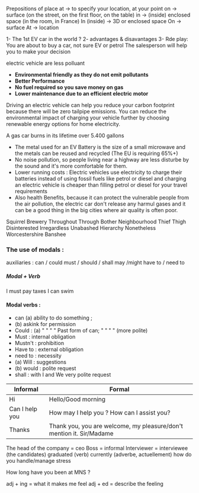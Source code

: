 

Prepositions of place
at -> to specify your location, at your point
on -> surface (on the street, on the first floor, on the table)
in -> (inside) enclosed space (in the room, in France)
In (inside) -> 3D or enclosed space
On -> surface
At -> location


1- The 1st EV car in the world ? 
2- advantages & disavantages
3- Rde play: You are about to buy a car, not sure EV or petrol The salesperson will help you to make your decision


electric vehicle are less polluant 

- **Environmental friendly as they do not emit pollutants**
- **Better Performance**
- **No fuel required so you save money on gas**
- **Lower maintenance due to an efficient electric motor**

Driving an electric vehicle can help you reduce your carbon footprint because there will be zero tailpipe emissions. You can reduce the environmental impact of charging your vehicle further by choosing renewable energy options for home electricity.









A gas car burns in its lifetime over 5.400 gallons

- The metal used for an EV Battery is the size of a small microwave and the metals can be reused and recycled (The EU is requiring 65%+)
- No noise pollution, so people living near a highway are less disturbe by the sound and it's more comfortable for them. 
- Lower running costs : Electric vehicles use electricity to charge their batteries instead of using fossil fuels like petrol or diesel and charging an electric vehicle is cheaper than filling petrol or diesel for your travel requirements
- Also health Benefits, because it can protect the vulnerable people from the air pollution, the electric car don't release any harmul gases and it can be a good thing in the big cities where air quality is often poor.


Squirrel
Brewery
Throughout
Through
Bother
Neighbourhood
Thief
Thigh
Disinterested
Irregardless
Unabashed
Hierarchy
Nonetheless
Worcestershire
Banshee


### The use of modals :
auxiliaries : can / could 
must / should / shall
may /might
have to / need to

##### Modal + Verb
I must pay taxes
I can swim



#### Modal verbs :

- can (a) ability to do something ; 
- (b) askink for permission
- Could : (a) "   "   "    "   Past form of can; "  "  "   " (more polite)
- Must : internal obligation
- Mustn't : prohibition
-  Have to : external obligation
- need to : necessity
- (a) Will : suggestions 
- (b) would : polite request
- shall : with I and We very polite request 



| Informal       | Formal                                                               |
| -------------- | -------------------------------------------------------------------- |
| Hi             | Hello/Good morning                                                   |
| Can I help you | How may I help you ? How can I assist you?                           |
| Thanks         | Thank you, you are welcome, my pleasure/don't mention it. Sir/Madame |

The head of the company = ceo
Boss = informal
Interviewer = interviewee (the candidates)
graduated (verb)
currently (adverbe, actuellement)
how do you handle/manage stress

How long have you been at MNS ?


adj + ing = what it makes me feel
adj + ed = describe the feeling

